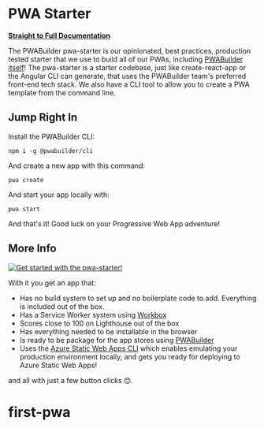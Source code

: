 # PWA Starter

[**Straight to Full Documentation**](https://docs.pwabuilder.com/#/starter/quick-start)

The PWABuilder pwa-starter is our opinionated, best practices, production tested starter that we use to build all of our PWAs, including [PWABuilder itself](https://blog.pwabuilder.com/posts/introducing-the-brand-new-pwa-builder/)! The pwa-starter is a starter codebase, just like create-react-app or the Angular CLI can generate, that uses the PWABuilder team&#39;s preferred front-end tech stack. We also have a CLI tool to allow you to create a PWA template from the command line.

## Jump Right In

Install the PWABuilder CLI:

`npm i -g @pwabuilder/cli`

And create a new app with this command:

`pwa create`

And start your app locally with:

`pwa start`

And that's it! Good luck on your Progressive Web App adventure!

## More Info

[![Get started with the pwa-starter!](https://img.youtube.com/vi/u3pWKpmic_k/0.jpg)](https://www.youtube.com/watch?v=u3pWKpmic_k)

With it you get an app that:
- Has no build system to set up and no boilerplate code to add. Everything is included out of the box.
- Has a Service Worker system using [Workbox](https://developers.google.com/web/tools/workbox/)
- Scores close to 100 on Lighthouse out of the box
- Has everything needed to be installable in the browser
- Is ready to be package for the app stores using [PWABuilder](https://www.pwabuilder.com)
- Uses the [Azure Static Web Apps CLI](https://azure.github.io/static-web-apps-cli) which enables emulating your production environment locally, and gets you ready for deploying to Azure Static Web Apps!

and all with just a few button clicks 😊.
# first-pwa
